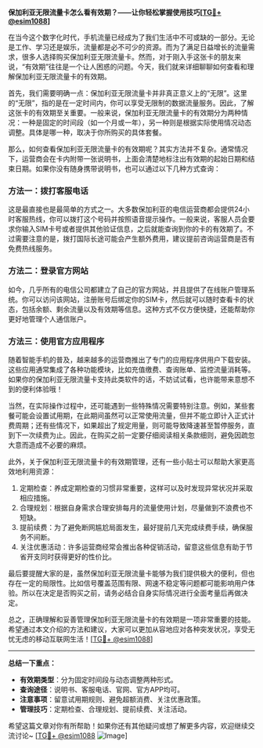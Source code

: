 **保加利亚无限流量卡怎么看有效期？——让你轻松掌握使用技巧[[TG💪+ @esim1088](https://t.me/s/esim1088)]**

在当今这个数字化时代，手机流量已经成为了我们生活中不可或缺的一部分。无论是工作、学习还是娱乐，流量都是必不可少的资源。而为了满足日益增长的流量需求，很多人选择购买保加利亚无限流量卡。然而，对于刚入手这张卡的朋友来说，“有效期”往往是一个让人困惑的问题。今天，我们就来详细聊聊如何查看和理解保加利亚无限流量卡的有效期。

首先，我们需要明确一点：保加利亚无限流量卡并非真正意义上的“无限”。这里的“无限”，指的是在一定时间内，你可以享受无限制的数据流量服务。因此，了解这张卡的有效期至关重要。一般来说，保加利亚无限流量卡的有效期分为两种情况：一种是固定的时间段（如一个月或一年），另一种则是根据实际使用情况动态调整。具体是哪一种，取决于你所购买的具体套餐。

那么，如何查看保加利亚无限流量卡的有效期呢？其实方法并不复杂。通常情况下，运营商会在卡内附带一张说明书，上面会清楚地标注出有效期的起始日期和结束日期。如果你没有随身携带说明书，也可以通过以下几种方式查询：

### 方法一：拨打客服电话

这是最直接也是最简单的方式之一。大多数保加利亚的电信运营商都会提供24小时客服热线，你可以拨打这个号码并按照语音提示操作。一般来说，客服人员会要求你输入SIM卡号或者提供其他验证信息，之后就能查询到你的卡的有效期了。不过需要注意的是，拨打国际长途可能会产生额外费用，建议提前咨询运营商是否有免费热线服务。

### 方法二：登录官方网站

如今，几乎所有的电信公司都建立了自己的官方网站，并且提供了在线账户管理系统。你可以访问该网站，注册账号后绑定你的SIM卡，然后就可以随时查看卡的状态，包括余额、剩余流量以及有效期等信息。这种方式不仅方便快捷，还能帮助你更好地管理个人通信账户。

### 方法三：使用官方应用程序

随着智能手机的普及，越来越多的运营商推出了专门的应用程序供用户下载安装。这些应用通常集成了各种功能模块，比如充值缴费、查询账单、监控流量消耗等。如果你的保加利亚无限流量卡支持此类软件的话，不妨试试看，也许能带来意想不到的便利体验哦！

当然，在实际操作过程中，还可能遇到一些特殊情况需要特别注意。例如，某些套餐可能会设置试用期，在此期间虽然可以正常使用流量，但并不能立即计入正式计费周期；还有些情况下，如果超出了规定用量，则可能导致降速甚至暂停服务，直到下一次续费为止。因此，在购买之前一定要仔细阅读相关条款细则，避免因疏忽大意而造成不必要的麻烦。

此外，关于保加利亚无限流量卡的有效期管理，还有一些小贴士可以帮助大家更高效地利用资源：

1. 定期检查：养成定期检查的习惯非常重要，这样可以及时发现异常状况并采取相应措施。
2. 合理规划：根据自身需求合理安排每月的流量使用计划，尽量做到不浪费也不短缺。
3. 提前续费：为了避免断网尴尬局面发生，最好提前几天完成续费手续，确保服务不间断。
4. 关注优惠活动：许多运营商经常会推出各种促销活动，留意这些信息有助于节省开支同时获得更好的性价比。

最后要提醒大家的是，虽然保加利亚无限流量卡能够为我们提供极大的便利，但也存在一定的局限性。比如信号覆盖范围有限、网速不稳定等问题都可能影响用户体验。所以在决定是否购买之前，请务必结合自身实际情况进行全面考量后再做决定。

总之，正确理解和妥善管理保加利亚无限流量卡的有效期是一项非常重要的技能。希望通过本文介绍的方法和建议，大家可以更加从容地应对各种突发状况，享受无忧无虑的移动互联网生活！[[TG💪+ @esim1088](https://t.me/s/esim1088)]

---

**总结一下重点：**
- **有效期类型**：分为固定时间段与动态调整两种形式。
- **查询途径**：说明书、客服电话、官网、官方APP均可。
- **注意事项**：留意试用期规则、避免超额消费、关注优惠政策。
- **管理技巧**：定期检查、合理规划、提前续费、关注活动。

希望这篇文章对你有所帮助！如果你还有其他疑问或想了解更多内容，欢迎继续交流讨论~ [[TG💪+ @esim1088](https://t.me/s/esim1088) ![Image](https://i.postimg.cc/4NQfJmqS/Snipaste-2025-05-13-00-14-12.png)]